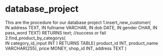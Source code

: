 # database_project
This are the procedure for our database project
1.insert_new_customer(</br>
  IN address TEXT,
  IN fullname VARCHAR,
  IN dob DATE,
  IN gender CHAR, 
  IN pass_word TEXT)
  RETURNS text; //success or fail</br>
2.find_product_by_categorys(</br>
  IN category_id_input INT
)
  	RETURNS TABLE(
		product_id INT,
		product_name VARCHAR(255),
		price MONEY,
		shop_id INT,
		address TEXT
	)</br>
